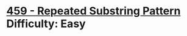 # [459 - Repeated Substring Pattern](https://leetcode.com/problems/repeated-substring-pattern/) </br> Difficulty: Easy